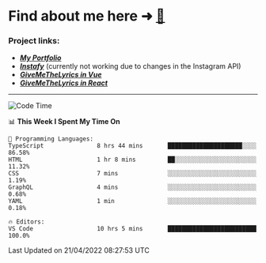 # Find about me here ➜ [🧑](https://pauabella.dev)

### Project links:
- ***[My Portfolio](https://pauabella.dev)***
- ***[Instafy](https://instafy.me)*** (currently not working due to changes in the Instagram API)
- ***[GiveMeTheLyrics in Vue](https://lyrics.pauabella.dev)***
- ***[GiveMeTheLyrics in React](https://pauabella.dev/GiveMeTheLyrics)***

---
<!--START_SECTION:waka-->
![Code Time](http://img.shields.io/badge/Code%20Time-962%20hrs%2038%20mins-blue)

📊 **This Week I Spent My Time On** 

```text
💬 Programming Languages: 
TypeScript               8 hrs 44 mins       █████████████████████░░░░   86.58% 
HTML                     1 hr 8 mins         ██░░░░░░░░░░░░░░░░░░░░░░░   11.32% 
CSS                      7 mins              ░░░░░░░░░░░░░░░░░░░░░░░░░   1.19% 
GraphQL                  4 mins              ░░░░░░░░░░░░░░░░░░░░░░░░░   0.68% 
YAML                     1 min               ░░░░░░░░░░░░░░░░░░░░░░░░░   0.18%

🔥 Editors: 
VS Code                  10 hrs 5 mins       █████████████████████████   100.0%

```


 Last Updated on 21/04/2022 08:27:53 UTC
<!--END_SECTION:waka-->
